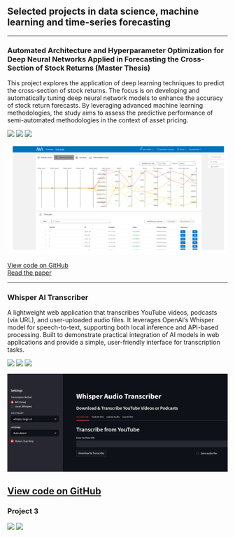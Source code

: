 ## Selected projects in data science, machine learning and time-series forecasting

---

### Automated Architecture and Hyperparameter Optimization for Deep Neural Networks Applied in Forecasting the Cross-Section of Stock Returns (Master Thesis)

This project explores the application of deep learning techniques to predict the cross-section of stock returns. The focus is on developing and automatically tuning deep neural network models to enhance the accuracy of stock return forecasts. By leveraging advanced machine learning methodologies, the study aims to assess the predictive performance of semi-automated methodologies in the context of asset pricing.

[![](https://img.shields.io/badge/Python-white?logo=Python)](#)  [![](https://img.shields.io/badge/PyTorch-white?logo=pytorch)](#) [![](https://img.shields.io/badge/Jupyter-white?logo=Jupyter)](#)

<img src="images/nni_thesis.png?raw=true" />


[View code on GitHub](https://github.com/Antoniodigiovanni/deep-nn-stock-returns)
<br>
[Read the paper](https://github.com/Antoniodigiovanni/deep-nn-stock-returns/blob/main/Master%20Thesis%2C%20Antonio%20Di%20Giovanni.pdf)

---

### Whisper AI Transcriber

A lightweight web application that transcribes YouTube videos, podcasts (via URL), and user-uploaded audio files. It leverages OpenAI’s Whisper model for speech-to-text, supporting both local inference and API-based processing. Built to demonstrate practical integration of AI models in web applications and provide a simple, user-friendly interface for transcription tasks. 


[![](https://img.shields.io/badge/Python-white?logo=Python)](#)  [![](https://img.shields.io/badge/PyTorch-white?logo=pytorch)](#) [![](https://img.shields.io/badge/HuggingFace_Transformers-white?logo=huggingface)](#)


<img src="images/whisper-ai-transcriber-short.png?raw=true" />

[View code on GitHub](https://github.com/Antoniodigiovanni/whisper-ai-transcriber)
---

### Project 3


[![](https://img.shields.io/badge/Jupyter-white?logo=Jupyter)](#)
[![](https://img.shields.io/badge/Twitter-white?logo=Twitter)](#) 

